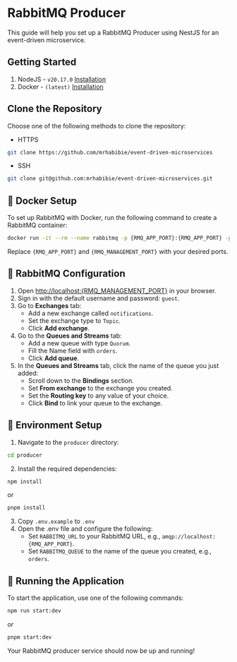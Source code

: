 # RabbitMQ Producer

This guide will help you set up a RabbitMQ Producer using NestJS for an event-driven microservice.

## Getting Started

1. NodeJS - `v20.17.0` [Installation](https://nodejs.org/en/download/package-manager)
2. Docker - `(latest)` [Installation](https://docs.docker.com/engine/install/)

## Clone the Repository

Choose one of the following methods to clone the repository:

- HTTPS

```bash
git clone https://github.com/mrhabibie/event-driven-microservices
```

- SSH

```bash
git clone git@github.com:mrhabibie/event-driven-microservices.git
```

## 🐳 Docker Setup

To set up RabbitMQ with Docker, run the following command to create a RabbitMQ container:

```bash
docker run -it --rm --name rabbitmq -p {RMQ_APP_PORT}:{RMQ_APP_PORT} -p {RMQ_MANAGEMENT_PORT}:{RMQ_MANAGEMENT_PORT} rabbitmq:4.0-management
```

Replace `{RMQ_APP_PORT}` and `{RMQ_MANAGEMENT_PORT}` with your desired ports.

## 🐇 RabbitMQ Configuration

1. Open [http://localhost:{RMQ_MANAGEMENT_PORT}](http://localhost:{RMQ_MANAGEMENT_PORT}) in your browser.
2. Sign in with the default username and password: `guest`.
3. Go to **Exchanges** tab:
   - Add a new exchange called `notifications`.
   - Set the exchange type to `Topic`.
   - Click **Add exchange**.
4. Go to the **Queues and Streams** tab:
   - Add a new queue with type `Quorum`.
   - Fill the Name field with `orders`.
   - Click **Add queue**.
5. In the **Queues and Streams** tab, click the name of the queue you just added:
   - Scroll down to the **Bindings** section.
   - Set **From exchange** to the exchange you created.
   - Set the **Routing key** to any value of your choice.
   - Click **Bind** to link your queue to the exchange.

## 📝 Environment Setup

1. Navigate to the `producer` directory:

```bash
cd producer
```

2. Install the required dependencies:

```bash
npm install
```

or

```bash
pnpm install
```

3. Copy `.env.example` to `.env`
4. Open the .env file and configure the following:
   - Set `RABBITMQ_URL` to your RabbitMQ URL, e.g., `amqp://localhost:{RMQ_APP_PORT}`.
   - Set `RABBITMQ_QUEUE` to the name of the queue you created, e.g., `orders`.

## 🚀 Running the Application

To start the application, use one of the following commands:

```bash
npm run start:dev
```

or

```bash
pnpm start:dev
```

Your RabbitMQ producer service should now be up and running!
